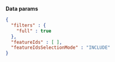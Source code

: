 **Data params**

```json
{
  "filters" : {
    "full" : true
  },
  "featureIds" : [ ],
  "featureIdsSelectionMode" : "INCLUDE"
}
```
